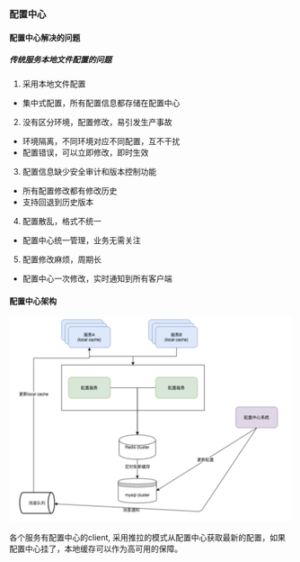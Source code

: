 ### 配置中心

#### 配置中心解决的问题
##### 传统服务本地文件配置的问题
1. 采用本地文件配置
- 集中式配置，所有配置信息都存储在配置中心
2. 没有区分环境，配置修改，易引发生产事故
- 环境隔离，不同环境对应不同配置，互不干扰
- 配置错误，可以立即修改，即时生效
3. 配置信息缺少安全审计和版本控制功能
- 所有配置修改都有修改历史
- 支持回退到历史版本
4. 配置散乱，格式不统一
- 配置中心统一管理，业务无需关注
5. 配置修改麻烦，周期长
- 配置中心一次修改，实时通知到所有客户端

#### 配置中心架构

![config=center](https://github.com/checkking/notes/blob/master/imgs/conf-center.png)

各个服务有配置中心的client, 采用推拉的模式从配置中心获取最新的配置，如果配置中心挂了，本地缓存可以作为高可用的保障。

